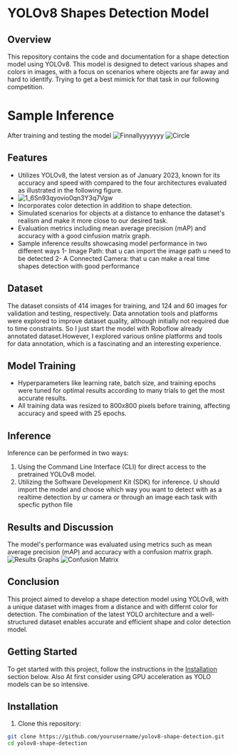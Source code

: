 # YOLOv8 Shapes Detection Model

## Overview

This repository contains the code and documentation for a shape detection model using YOLOv8. This model is designed to detect various shapes and colors in images, with a focus on scenarios where objects are far away and hard to identify.
Trying to get a best mimick for that task in our following competition.

# Sample Inference
After training and testing the model
![Finnallyyyyyyy](https://github.com/AhmedHany761/YOLOv8-/assets/134512069/201e9828-a105-43e5-bf79-4fc1a2a6dc87)
![Circle](https://github.com/AhmedHany761/YOLOv8-/assets/134512069/cbca0efb-e600-4380-b69b-b54536cb6379)

## Features

- Utilizes YOLOv8, the latest version as of January 2023, known for its accuracy and speed with compared to the four architectures evaluated  as illustrated in the following figure.
- ![1_6Sn93qyovio0qn3Y3q7Vgw](https://github.com/AhmedHany761/YOLOv8-/assets/134512069/666c1b55-373a-4119-8815-5748c9d380ba)
- Incorporates color detection in addition to shape detection.
- Simulated scenarios for objects at a distance to enhance the dataset's realism and make it more close to our desired task.
- Evaluation metrics including mean average precision (mAP) and accuracy with a good cinfusion matrix graph.
- Sample inference results showcasing model performance in two different ways
    1- Image Path: that u can import the image path u need to be detected
    2- A Connected Camera: that u can make a real time shapes detection with good performance   

## Dataset

The dataset consists of 414 images for training, and 124 and 60 images for validation and testing, respectively.
Data annotation tools and platforms were explored to improve dataset quality, although initially not required due to time constraints.
So I just start the model with Roboflow already annotated dataset.However, I explored various online platforms and tools for data annotation, which is a fascinating and an interesting experience.

## Model Training

- Hyperparameters like learning rate, batch size, and training epochs were tuned for optimal results according to many trials to get the most accurate results.
- All training data was resized to 800x800 pixels before training, affecting accuracy and speed with 25 epochs.

## Inference

Inference can be performed in two ways:
1. Using the Command Line Interface (CLI) for direct access to the pretrained YOLOv8 model.
2. Utilizing the Software Development Kit (SDK) for inference.
U should import the model and choose which way you want to detect with as a realtime detection by ur camera or through an image each task with specfic python file

## Results and Discussion

The model's performance was evaluated using metrics such as mean average precision (mAP) and accuracy with a confusion matrix graph. 
![Results Graphs](https://github.com/AhmedHany761/YOLOv8-/assets/134512069/4b04341c-ba59-4482-8f80-1b875f32ab37)
![Confusion Matrix](https://github.com/AhmedHany761/YOLOv8-/assets/134512069/26775046-1ced-4c5c-8cef-43be2f50f0be)


## Conclusion

This project aimed to develop a shape detection model using YOLOv8, with a unique dataset with images from a distance and with differnt color for detection. The combination of the latest YOLO architecture and a well-structured dataset enables accurate and efficient shape and color detection model.

## Getting Started

To get started with this project, follow the instructions in the [Installation](#installation) section below.
Also At first consider using GPU acceleration as YOLO models can be so intensive.

## Installation

1. Clone this repository:

```bash
git clone https://github.com/yourusername/yolov8-shape-detection.git
cd yolov8-shape-detection

